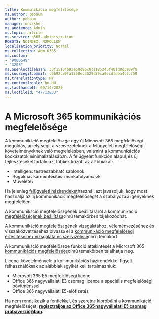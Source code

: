 ```yaml
---
title: Kommunikáció megfelelősége
ms.author: pebaum
author: pebaum
manager: mnirkhe
ms.audience: Admin
ms.topic: article
ms.service: o365-administration
ROBOTS: NOINDEX, NOFOLLOW
localization_priority: Normal
ms.collection: Adm_O365
ms.custom:
- "9000549"
- "3208"
ms.openlocfilehash: 33f15f34b93e60d86c0ce185345f40fd0d3809f8
ms.sourcegitcommit: c6692ce0fa1358ec3529e59ca0ecdfdea4cdc759
ms.translationtype: MT
ms.contentlocale: hu-HU
ms.lasthandoff: 09/14/2020
ms.locfileid: "47713853"
---
```

# <a name="communication-compliance-in-microsoft-365"></a>A Microsoft 365 kommunikációs megfelelősége

A kommunikáció megfelelősége egy új Microsoft 365 megfelelőségi megoldás, amely segít a szervezeteknek a felügyeleti megfelelőségi követelményeknek való megfelelésben, valamint a kommunikációs kockázatok minimalizálásában. A felügyelet funkción alapul, és új fejlesztéseket tartalmaz, többek között az alábbiakat:

- Intelligens testreszabható sablonok
- Rugalmas kármentesítési munkafolyamatok
- Műveletek

Ha jelenleg [felügyeleti házirendeket](https://docs.microsoft.com/microsoft-365/compliance/supervision-policies)használ, azt javasoljuk, hogy most használja az új kommunikáció megfelelőségét a szabályozási igényeknek megfelelően.

A kommunikáció megfelelőségének beállításáról a [kommunikáció megfelelőségének beállítása](https://docs.microsoft.com/microsoft-365/compliance/communication-compliance-configure)című témakörben tájékozódhat.

A kommunikáció megfelelőségének vizsgálatához, véleményezéséhez és visszaközvetítéséhez olvassa el a [kommunikáció megfelelőségi értesítéseinek vizsgálata és szervizelése](https://docs.microsoft.com/microsoft-365/compliance/communication-compliance-investigate-remediate)című témakört.

A kommunikáció megfelelősége funkció áttekintését a [Microsoft 365 kommunikációs megfelelősége](https://docs.microsoft.com/microsoft-365/compliance/communication-compliance)című témakörben találhatja meg.

Licenc-követelmények: a kommunikációs házirendekkel figyelt felhasználóknak az alábbiak egyikét kell tartalmazniuk:

- Microsoft 365 E5 megfelelőségi licenc
- Office 365 nagyvállalati E3 csomag licence a speciális megfelelőségi bővítménysel
- Office 365 nagyvállalati E5-előfizetés

Ha nem rendelkezik a fentiekkel, és szeretné kipróbálni a kommunikáció megfelelőségét, **[regisztráljon az Office 365 nagyvállalati E5 csomag próbaverziójában](https://go.microsoft.com/fwlink/p/?LinkID=698279)**.